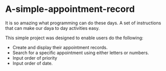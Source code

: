 # A-simple-appointment-record

It is so amazing what programming can do these days. A set of instructions that can make our daya to day activities easy.

This simple project was designed to enable users do the following:

* Create and display their appointment records.
* Search for a specific appointment using either letters or numbers.
* Input order of priority
* Input order of date.

